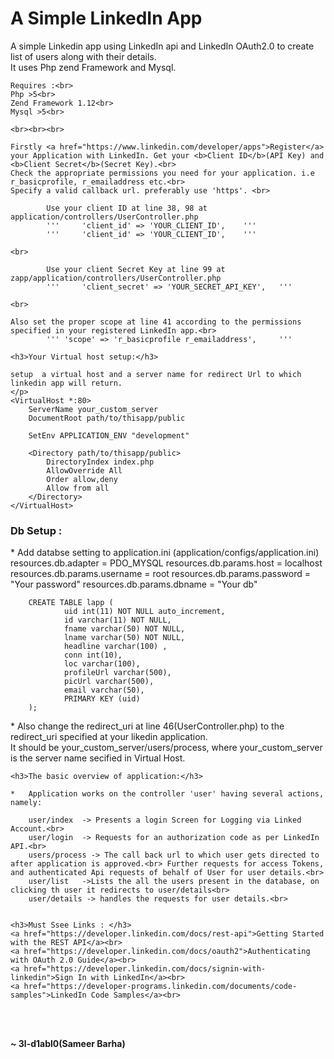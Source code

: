 <h1>A Simple LinkedIn App</h1>

<p>
	A simple Linkedin app using LinkedIn api and LinkedIn OAuth2.0 to create list of users along with their details.<br>
	It uses Php zend Framework and Mysql.<br>

	Requires :<br>
	Php >5<br>
	Zend Framework 1.12<br>
	Mysql >5<br>

	<br><br><br>

	Firstly <a href="https://www.linkedin.com/developer/apps">Register</a> your Application with LinkedIn. Get your <b>Client ID</b>(API Key) and <b>Client Secret</b>(Secret Key).<br>
	Check the appropriate permissions you need for your application. i.e r_basicprofile, r_emailaddress etc.<br>
	Specify a valid callback url. preferably use 'https'. <br>

			Use your client ID at line 38, 98 at application/controllers/UserController.php
			'''		'client_id' => 'YOUR_CLIENT_ID',	'''
			'''		'client_id' => 'YOUR_CLIENT_ID',	'''

	<br>

			Use your client Secret Key at line 99 at zapp/application/controllers/UserController.php
			'''		'client_secret' => 'YOUR_SECRET_API_KEY', 	'''

	<br>

	Also set the proper scope at line 41 according to the permissions specified in your registered LinkedIn app.<br>
			'''	'scope' => 'r_basicprofile r_emailaddress',		'''

	<h3>Your Virtual host setup:</h3>

	setup  a virtual host and a server name for redirect Url to which linkedin app will return.
	</p>
	<VirtualHost *:80>
        ServerName your_custom_server
        DocumentRoot path/to/thisapp/public
     
        SetEnv APPLICATION_ENV "development"
     
        <Directory path/to/thisapp/public>
            DirectoryIndex index.php
            AllowOverride All
            Order allow,deny
            Allow from all
        </Directory>
    </VirtualHost>
   <p>
    <h3>Db Setup : </h3>
   </p>
    * Add databse setting to application.ini (application/configs/application.ini)
		resources.db.adapter = PDO_MYSQL
		resources.db.params.host = localhost
		resources.db.params.username = root
		resources.db.params.password = "Your password"
		resources.db.params.dbname = "Your db"

	

		CREATE TABLE lapp (
				uid int(11) NOT NULL auto_increment,
				id varchar(11) NOT NULL,
				fname varchar(50) NOT NULL,
				lname varchar(50) NOT NULL,
				headline varchar(100) ,
				conn int(10),
				loc varchar(100),
				profileUrl varchar(500),
				picUrl varchar(500),
				email varchar(50),
				PRIMARY KEY (uid)
		);
 <p>
	* Also change the redirect_uri at line 46(UserController.php) to the redirect_uri specified at your likedin application.<br>
	It should be your_custom_server/users/process, where your_custom_server is the server name secified in Virtual Host.


	<h3>The basic overview of application:</h3>

	*	Application works on the controller 'user' having several actions, namely:

		user/index  -> Presents a login Screen for Logging via Linked Account.<br>
		user/login  -> Requests for an authorization code as per LinkedIn API.<br>
		users/process -> The call back url to which user gets directed to after application is approved.<br> Further requests for access Tokens, and authenticated Api requests of behalf of User for user details.<br>
		user/list	->Lists the all the users present in the database, on clicking th user it redirects to user/details<br>
		user/details -> handles the requests for user details.<br>


	<h3>Must Ssee Links : </h3>
	<a href="https://developer.linkedin.com/docs/rest-api">Getting Started with the REST API</a><br>
	<a href="https://developer.linkedin.com/docs/oauth2">Authenticating with OAuth 2.0 Guide</a><br>
	<a href="https://developer.linkedin.com/docs/signin-with-linkedin">Sign In with LinkedIn</a><br>
	<a href="https://developer-programs.linkedin.com/documents/code-samples">LinkedIn Code Samples</a><br>
</p>
<br><br>


<b>~ 3l-d1abl0(Sameer Barha)</b>
